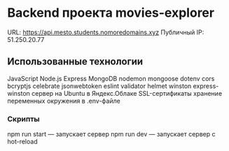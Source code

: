 # Backend проекта movies-explorer

URL: https://api.mesto.students.nomoredomains.xyz Публичный IP: 51.250.20.77

## Использованные технологии

JavaScript
Node.js
Express
MongoDB
nodemon
mongoose
dotenv
cors
bcryptjs
celebrate
jsonwebtoken
eslint
validator
helmet
winston
express-winston
сервер на Ubuntu в Яндекс.Облаке
SSL-сертификаты
хранение переменных окружения в .env-файле

### Скрипты

npm run start — запускает сервер
npm run dev — запускает сервер с hot-reload
